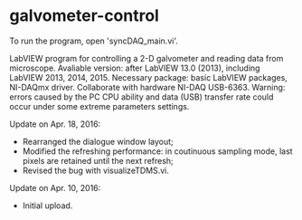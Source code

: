 # galvometer-control

To run the program, open 'syncDAQ_main.vi'.

LabVIEW program for controlling a 2-D galvometer and reading data from microscope.
Avaliable version: after LabVIEW 13.0 (2013), including LabVIEW 2013, 2014, 2015.
Necessary package: basic LabVIEW packages, NI-DAQmx driver.
Collaborate with hardware NI-DAQ USB-6363.
Warning: errors caused by the PC CPU ability and data (USB) transfer rate could occur under some extreme parameters settings.

Update on Apr. 18, 2016:
 - Rearranged the dialogue window layout;
 - Modified the refreshing performance: in coutinuous sampling mode, last pixels are retained until the next refresh;
 - Revised the bug with visualizeTDMS.vi.
 
Update on Apr. 10, 2016:
 - Initial upload.

